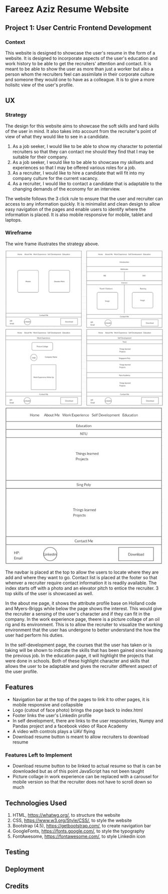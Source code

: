 # Fareez Aziz Resume Website

## Project 1: User Centric Frontend Development 

### Context
This website is designed to showcase the user's resume in the form of a website. It is designed to incorporate aspects of the user's education and work history to be able to get the recruiters' attention and contact.
It is meant to be able to show the user as more than just a worker but also a person whom the recruiters feel can assimilate in their corporate culture and someone they would one to have as a colleague.
It is to give a more holisitc view of the user's profile.

## UX

### Strategy

The design for this website aims to showcase the soft skills and hard skills of the user in mind. It also takes into account from the recruiter's point of view of what they would like to see in a candidate.

1. As a job seeker, I would like to be able to show my character to potential recruiters so that they can contact me should they find that I may be suitable for their company.
2. As a job seeker, I would like to be able to showcase my skillsets and experiences so that I may be offered various roles for a job.
3. As a recruiter, I would like to hire a candidate that will fit into my company culture for the current vacancy.
4. As a recruiter, I would like to contact a candidate that is adaptable to the changing demands of the economy for an interview.

The website follows the 3 click rule to ensure that the user and recruiter can access to any information quickly.
It is minimalist and clean design to allow easy navigation of the pages and enable users to identify where the information is placed.
It is also mobile responsive for mobile, tablet and laptops.

### Wireframe

The wire frame illustrates the strategy above.

![](image/index_me_wireframe.JPG)
![](image/work_experience_wireframe.JPG)
![](image/edu_wireframe.JPG)

The navbar is placed at the top to allow the users to locate where they are add and where they want to go.
Contact list is placed at the footer so that whenver a recruiter require contact information it is readily available.
The index starts off with a photo and an elevator pitch to entice the recruiter.
3 top skills of the user is showcased as well.

In the about me page, it shows the attribute profile base on Holland code and Myers-Briggs while below the page shows the interest.
This would give the recruiter a sensing of the user's character and if they can fit in the company.
In the work experience page, theere is a picture collage of an oil rig and its environment.
This is to allow the recruiter to visualize the working environment that the user has undergone to better understand the how the user had perform his duties.

In the self-development page, the courses that the user has taken or is taking will be shown to indicate the skills that has been gained since leaving the previous job.
In the education page, it will highlight the projects that were done in schools.
Both of these highlight character and skills that allows the user to be adaptable and gives the recruiter different aspect of the user profile.

## Features

- Navigation bar at the top of the pages to link it to other pages, it is mobile responsive and collapsible
- Logo (cutout of face photo) brings the page back to index.html
- Footer links the user's Linkedin profile
- In self development, there are links to the user respositories, Numpy and Pandas project and a facebook video of Race Academy
- A video with controls plays a UAV flying
- Download resume button is meant to allow recruiters to download resume

### Features Left to Implement
- Download resume button to be linked to actual resume so that is can be downloaded but as of this point JavaScript has not been taught
- Picture collage in work experience can be replaced with a carousel for mobile version so that the recruiter does not have to scroll down so much

## Technologies Used
1. HTML, https://whatwg.org/, to structure the website
2. CSS, https://www.w3.org/Style/CSS/, to style the website
3. Bootstrap (4.5), https://getbootstrap.com/, to create navigation bar
4. GoogleFonts, https://fonts.google.com/, to style the typography
5. FontAwesome, https://fontawesome.com/, to style Linkedin icon

## Testing

## Deployment

## Credits

